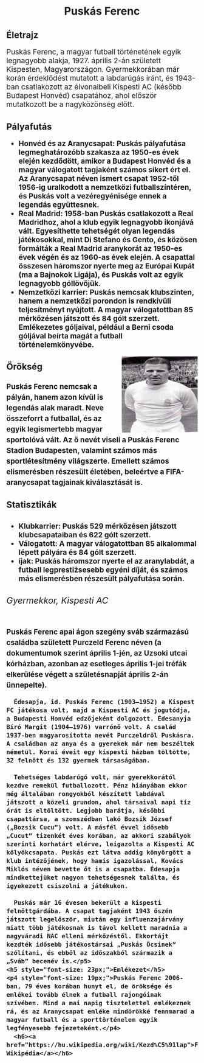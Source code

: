 <html lang="en">
<head>
    <meta charset="UTF-8">
    <meta http-equiv="X-UA-Compatible" content="IE=edge">
    <meta name="viewport" content="width=device-width, initial-scale=1.0">
</head>
<body>
  
  <h1 style="text-align: center;"> Puskás Ferenc</h1>
 <h2 style="font-size: 23px;">Életrajz</h2>
  <p1 style="font-size: 19px;">Puskás Ferenc, a magyar futball történetének egyik legnagyobb alakja, 1927. április 2-án született Kispesten, Magyarországon. Gyermekkorában már korán érdeklődést mutatott a labdarúgás iránt, és 1943-ban csatlakozott az élvonalbeli Kispesti AC (később Budapest Honvéd) csapatához, ahol először mutatkozott be a nagyközönség előtt.</p1>
  <h2 style="font-size: 23px;">Pályafutás
   <p2 style="font-size: 19px;">
    <ul>
    <li>Honvéd és az Aranycsapat: Puskás pályafutása legmeghatározóbb szakasza az 1950-es évek elején kezdődött, amikor a Budapest Honvéd és a magyar válogatott tagjaként számos sikert ért el. Az Aranycsapat néven ismert csapat 1952-től 1956-ig uralkodott a nemzetközi futballszíntéren, és Puskás volt a vezéregyénisége ennek a legendás együttesnek.</li>
    <li>Real Madrid: 1958-ban Puskás csatlakozott a Real Madridhoz, ahol a klub egyik legnagyobb ikonjává vált. Egyesíthette tehetségét olyan legendás játékosokkal, mint Di Stefano és Gento, és közösen formálták a Real Madrid aranykorát az 1950-es évek végén és az 1960-as évek elején. A csapattal összesen háromszor nyerte meg az Európai Kupát (ma a Bajnokok Ligája), és Puskás volt az egyik legnagyobb góllövőjük.</li>
    <li>Nemzetközi karrier: Puskás nemcsak klubszinten, hanem a nemzetközi porondon is rendkívüli teljesítményt nyújtott. A magyar válogatottban 85 mérkőzésen játszott és 84 gólt szerzett. Emlékezetes góljaival, például a Berni csoda góljával beírta magát a futball történelemkönyvébe.</li>
    </ul>
    <img src="puskas_ferenc.jpg" width="200" height="200"  style="float: right;" >
    <h3 style="font-size: 23px;">Örökség</h3>
    <p3 style="font-size: 19px;">Puskás Ferenc nemcsak a pályán, hanem azon kívül is legendás alak maradt. Neve összeforrt a futballal, és az egyik legismertebb magyar sportolóvá vált. Az ő nevét viseli a Puskás Ferenc Stadion Budapesten, valamint számos más sportlétesítmény világszerte. Emellett számos elismerésben részesült életében, beleértve a FIFA-aranycsapat tagjainak kiválasztását is.    </p3>
  <h4 style="font-size: 23px;">Statisztikák</h4>
<p4>
    <ul>
    <li>Klubkarrier: Puskás 529 mérkőzésen játszott klubcsapataiban és 622 gólt szerzett.</li>
    <li>Válogatott: A magyar válogatottban 85 alkalommal lépett pályára és 84 gólt szerzett.</li>
    <li>íjak: Puskás háromszor nyerte el az aranylabdát, a futball legprestiżsesebb egyéni díját, és számos más elismerésben részesült pályafutása során.</li>
    </ul>
    <h6 style="font-size: 23px;">Gyermekkor, Kispesti AC</h6>
    <p5>Puskás Ferenc apai ágon szegény sváb származású családba született Purczeld Ferenc néven (a dokumentumok szerint április 1-jén, az Uzsoki utcai kórházban, azonban az esetleges április 1-jei tréfák elkerülése végett a születésnapját április 2-án ünnepelte).

      Édesapja, id. Puskás Ferenc (1903–1952) a Kispest FC játékosa volt, majd a Kispesti AC és jogutódja, a Budapesti Honvéd edzőjeként dolgozott. Édesanyja Bíró Margit (1904–1976) varrónő volt. A család 1937-ben magyarosította nevét Purczeldről Puskásra. A családban az anya és a gyerekek már nem beszéltek németül. Korai éveit egy kispesti házban töltötte, 32 felnőtt és 132 gyermek társaságában.
      
      Tehetséges labdarúgó volt, már gyerekkorától kezdve remekül futballozott. Pénz hiányában ekkor még általában rongyokból készített labdával játszott a közeli grundon, ahol társaival napi tíz órát is eltöltött. Legjobb barátja, későbbi csapattársa, a szomszédban lakó Bozsik József („Bozsik Cucu”) volt. A másfél évvel idősebb „Cucut” tizenkét éves korában, az akkori szabályok szerinti korhatárt elérve, leigazolta a Kispesti AC kölyökcsapata. Puskás ezt látva addig könyörgött a klub intézőjének, hogy hamis igazolással, Kovács Miklós néven bevette őt is a csapatba. Édesapja mindkettejüket nagyon tehetségesnek találta, és igyekezett csiszolni a játékukon.
      
      Puskás már 16 évesen bekerült a kispesti felnőttgárdába. A csapat tagjaként 1943 őszén játszott legelőször, miután egy influenzajárvány miatt több játékosnak is távol kellett maradnia a nagyváradi NAC elleni mérkőzéstől. Ekkortájt kezdték idősebb játékostársai „Puskás Öcsinek” szólítani, és ebből az időszakból származik a „Sváb” becenév is.</p5>
    <h5 style="font-size: 23px;">Emlékezet</h5>
    <p4 style="font-size: 19px;">Puskás Ferenc 2006-ban, 79 éves korában hunyt el, de öröksége és emlékei tovább élnek a futball rajongóinak szívében. Mind a mai napig tisztelettel emlékeznek rá, és az Aranycsapat emléke mindörökké fennmarad a magyar futball és a sporttörténelem egyik legfényesebb fejezeteként.</p4>
      <h6><a href="https://hu.wikipedia.org/wiki/Kezd%C5%91lap">Forrás: Wikipédia</a></h6>
